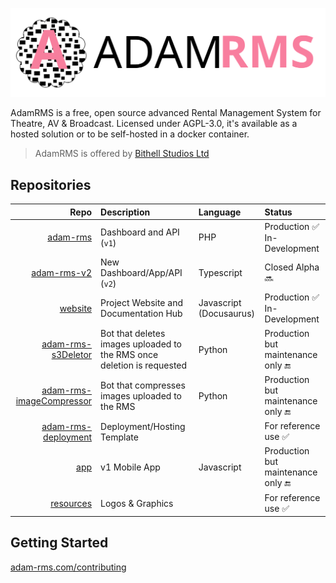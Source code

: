  [![AdamRMS Logo](profile/logo.svg)](https://adam-rms.com)

AdamRMS is a free, open source advanced Rental Management System for Theatre, AV & Broadcast. Licensed under AGPL-3.0, it's available as a hosted solution or to be self-hosted in a docker container.

> AdamRMS is offered by [Bithell Studios Ltd](https://bithell.studio)

## Repositories

| Repo | Description | Language | Status |
| ---: | :--- | :--- | :--- |
| [adam-rms](https://github.com/adam-rms/adam-rms) | Dashboard and API (`v1`) | PHP | Production :white_check_mark:<br/>In-Development |
| [adam-rms-v2](https://github.com/adam-rms/adam-rms-v2) | New Dashboard/App/API (`v2`) | Typescript | Closed Alpha :soon: |
| [website](https://github.com/adam-rms/website) | Project Website and Documentation Hub | Javascript (Docusaurus) | Production :white_check_mark:<br/>In-Development  |
| [adam-rms-s3Deletor](https://github.com/adam-rms/adam-rms-s3Deletor) | Bot that deletes images uploaded to the RMS once deletion is requested | Python | Production but maintenance only :end: |
| [adam-rms-imageCompressor](https://github.com/adam-rms/adam-rms-imageCompressor) | Bot that compresses images uploaded to the RMS | Python | Production but maintenance only :end: |
| [adam-rms-deployment](https://github.com/adam-rms/adam-rms-deployment) | Deployment/Hosting Template |  | For reference use :white_check_mark: |
| [app](https://github.com/adam-rms/app) | v1 Mobile App | Javascript | Production but maintenance only :end: |
| [resources](https://github.com/adam-rms/resources) | Logos & Graphics |  | For reference use :white_check_mark: |

## Getting Started

[adam-rms.com/contributing](https://adam-rms.com/contributing)
